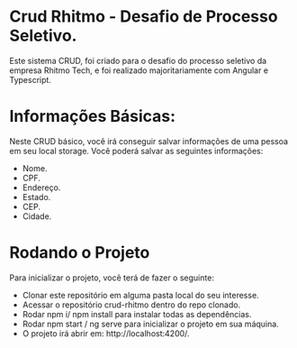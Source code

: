 # Crud Rhitmo - Desafio de Processo Seletivo.
Este sistema CRUD, foi criado para o desafio do processo seletivo da empresa Rhitmo Tech, e foi realizado majoritariamente com Angular e Typescript.

# Informações Básicas:
Neste CRUD básico, você irá conseguir salvar informações de uma pessoa em seu local storage.
Você poderá salvar as seguintes informações:
- Nome.
- CPF.
- Endereço.
- Estado.
- CEP.
- Cidade.

# Rodando o Projeto
Para inicializar o projeto, você terá de fazer o seguinte:
- Clonar este repositório em alguma pasta local do seu interesse.
- Acessar o repositório crud-rhitmo dentro do repo clonado.
- Rodar npm i/ npm install para instalar todas as dependências.
- Rodar npm start / ng serve para inicializar o projeto em sua máquina.
- O projeto irá abrir em: http://localhost:4200/.
